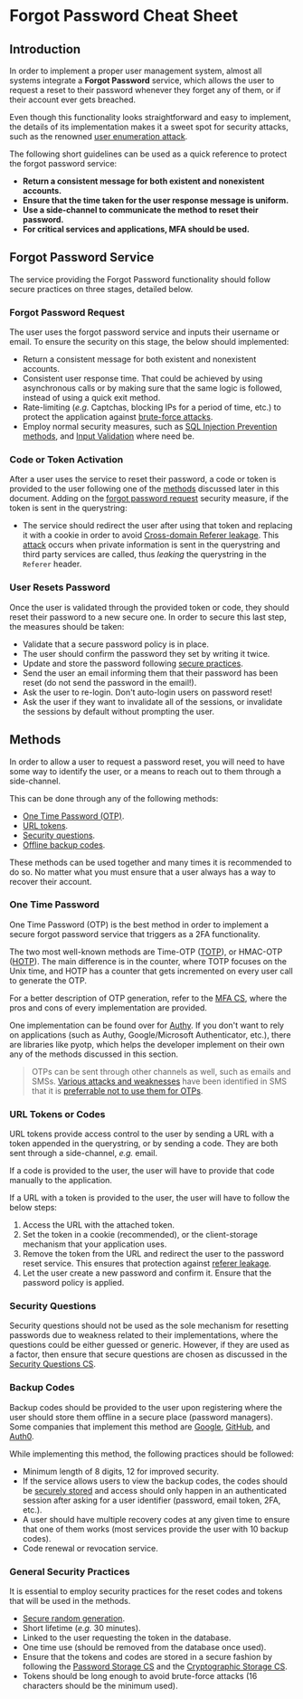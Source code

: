 # Forgot Password Cheat Sheet

## Introduction

In order to implement a proper user management system, almost all systems integrate a **Forgot Password** service, which allows the user to request a reset to their password whenever they forget any of them, or if their account ever gets breached.

Even though this functionality looks straightforward and easy to implement, the details of its implementation makes it a sweet spot for security attacks, such as the renowned [user enumeration attack](https://owasp.org/www-project-web-security-testing-guide/stable/4-Web_Application_Security_Testing/03-Identity_Management_Testing/04-Testing_for_Account_Enumeration_and_Guessable_User_Account.html).

The following short guidelines can be used as a quick reference to protect the forgot password service:

- **Return a consistent message for both existent and nonexistent accounts.**
- **Ensure that the time taken for the user response message is uniform.**
- **Use a side-channel to communicate the method to reset their password.**
- **For critical services and applications, MFA should be used.**

## Forgot Password Service

The service providing the Forgot Password functionality should follow secure practices on three stages, detailed below.

### Forgot Password Request

The user uses the forgot password service and inputs their username or email. To ensure the security on this stage, the below should implemented:

- Return a consistent message for both existent and nonexistent accounts.
- Consistent user response time. That could be achieved by using asynchronous calls or by making sure that the same logic is followed, instead of using a quick exit method.
- Rate-limiting (*e.g.* Captchas, blocking IPs for a period of time, etc.) to protect the application against [brute-force attacks](https://en.wikipedia.org/wiki/Brute-force_attack).
- Employ normal security measures, such as [SQL Injection Prevention methods](SQL_Injection_Prevention_Cheat_Sheet.md), and [Input Validation](Input_Validation_Cheat_Sheet.md) where need be.

### Code or Token Activation

After a user uses the service to reset their password, a code or token is provided to the user following one of the [methods](#methods) discussed later in this document. Adding on the [forgot password request](#forgot-password-request) security measure, if the token is sent in the querystring:

- The service should redirect the user after using that token and replacing it with a cookie in order to avoid [Cross-domain Referer leakage](https://portswigger.net/kb/issues/00500400_cross-domain-referer-leakage). This [attack](https://hackerone.com/reports/209352) occurs when private information is sent in the querystring and third party services are called, thus *leaking* the querystring in the `Referer` header.

### User Resets Password

Once the user is validated through the provided token or code, they should reset their password to a new secure one. In order to secure this last step, the measures should be taken:

- Validate that a secure password policy is in place.
- The user should confirm the password they set by writing it twice.
- Update and store the password following [secure practices](Password_Storage_Cheat_Sheet.md).
- Send the user an email informing them that their password has been reset (do not send the password in the email!).
- Ask the user to re-login. Don't auto-login users on password reset!
- Ask the user if they want to invalidate all of the sessions, or invalidate the sessions by default without prompting the user.

## Methods

In order to allow a user to request a password reset, you will need to have some way to identify the user, or a means to reach out to them through a side-channel.

This can be done through any of the following methods:

- [One Time Password (OTP)](#one-time-password).
- [URL tokens](#url-tokens-or-codes).
- [Security questions](#security-questions).
- [Offline backup codes](#backup-codes).

These methods can be used together and many times it is recommended to do so. No matter what you must ensure that a user always has a way to recover their account.

### One Time Password

One Time Password (OTP) is the best method in order to implement a secure forgot password service that triggers as a 2FA functionality.

The two most well-known methods are Time-OTP ([TOTP](https://tools.ietf.org/html/rfc6238)), or HMAC-OTP ([HOTP](https://tools.ietf.org/html/rfc4226)). The main difference is in the counter, where TOTP focuses on the Unix time, and HOTP has a counter that gets incremented on every user call to generate the OTP.

For a better description of OTP generation, refer to the [MFA CS](Multifactor_Authentication_Cheat_Sheet.md#something-you-have), where the pros and cons of every implementation are provided.

One implementation can be found over for [Authy](https://www.twilio.com/docs/authy/tutorials/two-factor-authentication-python-flask). If you don't want to rely on applications (such as Authy, Google/Microsoft Authenticator, etc.), there are libraries like pyotp, which helps the developer implement on their own any of the methods discussed in this section.

> OTPs can be sent through other channels as well, such as emails and SMSs. [Various attacks and weaknesses](https://en.wikipedia.org/wiki/SIM_swap_scam) have been identified in SMS that it is [preferrable not to use them for OTPs](https://auth0.com/blog/why-sms-multi-factor-still-matters/).

### URL Tokens or Codes

URL tokens provide access control to the user by sending a URL with a token appended in the querystring, or by sending a code. They are both sent through a side-channel, *e.g.* email.

If a code is provided to the user, the user will have to provide that code manually to the application.

If a URL with a token is provided to the user, the user will have to follow the below steps:

1. Access the URL with the attached token.
2. Set the token in a cookie (recommended), or the client-storage mechanism that your application uses.
3. Remove the token from the URL and redirect the user to the password reset service. This ensures that protection against [referer leakage](https://portswigger.net/kb/issues/00500400_cross-domain-referer-leakage).
4. Let the user create a new password and confirm it. Ensure that the password policy is applied.

### Security Questions

Security questions should not be used as the sole mechanism for resetting passwords due to weakness related to their implementations, where the questions could be either guessed or generic. However, if they are used as a factor, then ensure that secure questions are chosen as discussed in the [Security Questions CS](Choosing_and_Using_Security_Questions_Cheat_Sheet.md).

### Backup Codes

Backup codes should be provided to the user upon registering where the user should store them offline in a secure place (password managers). Some companies that implement this method are [Google](https://support.google.com/accounts/answer/1187538), [GitHub](https://help.github.com/en/github/authenticating-to-github/recovering-your-account-if-you-lose-your-2fa-credentials), and [Auth0](https://auth0.com/docs/mfa/guides/reset-user-mfa#recovery-codes).

While implementing this method, the following practices should be followed:

- Minimum length of 8 digits, 12 for improved security.
- If the service allows users to view the backup codes, the codes should be [securely stored](Cryptographic_Storage_Cheat_Sheet.md) and access should only happen in an authenticated session after asking for a user identifier (password, email token, 2FA, etc.).
- A user should have multiple recovery codes at any given time to ensure that one of them works (most services provide the user with 10 backup codes).
- Code renewal or revocation service.

### General Security Practices

It is essential to employ security practices for the reset codes and tokens that will be used in the methods.

- [Secure random generation](Cryptographic_Storage_Cheat_Sheet.md#secure-random-number-generation).
- Short lifetime (*e.g.* 30 minutes).
- Linked to the user requesting the token in the database.
- One time use (should be removed from the database once used).
- Ensure that the tokens and codes are stored in a secure fashion by following the [Password Storage CS](Password_Storage_Cheat_Sheet.md) and the [Cryptographic Storage CS](Cryptographic_Storage_Cheat_Sheet.md).
- Tokens should be long enough to avoid brute-force attacks (16 characters should be the minimum used).
